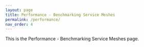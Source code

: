 ```yaml
---
layout: page
title: Performance - Benchmarking Service Meshes
permalink: /performance/
nav_order: 4
---
```


This is the Performance - Benchmarking Service Meshes page.